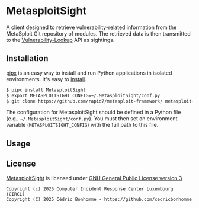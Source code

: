 # MetasploitSight

A client designed to retrieve vulnerability-related information from the MetaSploit Git repository of modules.
The retrieved data is then transmitted to the
[Vulnerability-Lookup](https://github.com/vulnerability-lookup/vulnerability-lookup) API as sightings.


## Installation

[pipx](https://github.com/pypa/pipx) is an easy way to install and run Python applications in isolated environments.
It's easy to [install](https://github.com/pypa/pipx?tab=readme-ov-file#on-linux).

```bash
$ pipx install MetasploitSight
$ export METASPLOITSIGHT_CONFIG=~/.MetasploitSight/conf.py
$ git clone https://github.com/rapid7/metasploit-framework/ metasploit-repository
```

The configuration for MetasploitSight should be defined in a Python file (e.g., ``~/.MetasploitSight/conf.py``).
You must then set an environment variable (``METASPLOITSIGHT_CONFIG``) with the full path to this file.


## Usage



## License

[MetasploitSight](https://github.com/vulnerability-lookup/MetasploitSight) is licensed under
[GNU General Public License version 3](https://www.gnu.org/licenses/gpl-3.0.html)

~~~
Copyright (c) 2025 Computer Incident Response Center Luxembourg (CIRCL)
Copyright (C) 2025 Cédric Bonhomme - https://github.com/cedricbonhomme
~~~
